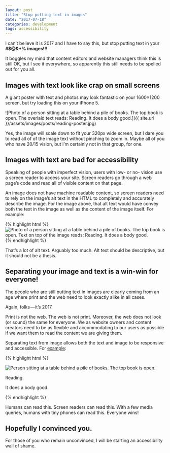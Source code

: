 ```yaml
---
layout: post
title: "Stop putting text in images"
date: "2017-07-18"
categories: development
tags: accessibility
---
```


I can’t believe it is 2017 and I have to say this, but stop putting text in your <b>#$@&\*% images!!!</b>

It boggles my mind that content editors and website managers think this is still OK, but I see it everywhere, so apparently this still needs to be spelled out for you all.

<h2>Images with text look like crap on small screens</h2>

A giant poster with text and photos may look fantastic on your 1600×1200 screen, but try loading this on your iPhone 5.

![Photo of a person sitting at a table behind a pile of books. The top book is open. The overlaid text reads: Reading. It does a body good.]({{ site.url }}/assets/images/posts/reading-poster.jpg)

Yes, the image will scale down to fit your 320px wide screen, but I dare you to read all of of the image text without pinching to zoom in. Maybe all of you who have 20/15 vision, but I’m certainly not in that group, for one.

<h2>Images with text are bad for accessibility</h2>

Speaking of people with imperfect vision, users with low- or no- vision use a screen reader to access your site. Screen readers go through a web page’s code and read all of visible content on that page.

An image does not have machine readable content, so screen readers need to rely on the image’s alt text in the HTML to completely and accurately describe the image. For the image above, that alt text would have convey both the text in the image as well as the content of the image itself. For example:

{% highlight html %}
<img src="reading-poster.jpg" alt="Photo of a person sitting at a table behind a pile of books. The top book is open. Text on top of the image reads: Reading. It does a body good.">
{% endhighlight %}

That’s a lot of alt text. Arguably too much. Alt text should be descriptive, but it should not be a thesis.

<h2>Separating your image and text is a win-win for everyone!</h2>

The people who are still putting text in images are clearly coming from an age where print and the web need to look exactly alike in all cases.

Again, folks — it’s 2017.

Print is not the web. The web is not print. Moreover, the web does not look (or sound) the same for everyone. We as website owners and content creators need to be as flexible and accommodating to our users as possible if we want them to read the content we are giving them.

Separating text from image allows both the text and image to be responsive and accessible. For [example](https://codepen.io/thatdevgirl/pen/EXzrjR?editors=1100):

{% highlight html %}
<section class="poster">
  <img src="books.jpg" alt="Person sitting at a table behind a pile of books. The top book is open.">
  <p class="headline">Reading.</p>
  <p class="tagline">It does a body good.</p>
</section>
{% endhighlight %}

Humans can read this. Screen readers can read this. With a few media queries, humans with tiny phones can read this. Everyone wins!

<h2>Hopefully I convinced you.</h2>

For those of you who remain unconvinced, I will be starting an accessibility wall of shame.
